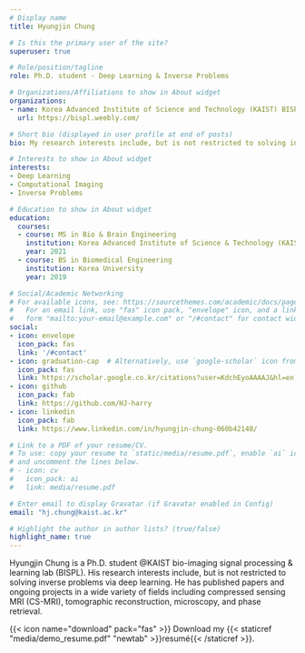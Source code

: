 ```yaml
---
# Display name
title: Hyungjin Chung

# Is this the primary user of the site?
superuser: true

# Role/position/tagline
role: Ph.D. student - Deep Learning & Inverse Problems

# Organizations/Affiliations to show in About widget
organizations:
- name: Korea Advanced Institute of Science and Technology (KAIST) BISPL
  url: https://bispl.weebly.com/

# Short bio (displayed in user profile at end of posts)
bio: My research interests include, but is not restricted to solving inverse problems (MRI, tomography, microscopy, phase retrieval, etc.) via deep learning

# Interests to show in About widget
interests:
- Deep Learning
- Computational Imaging
- Inverse Problems

# Education to show in About widget
education:
  courses:
  - course: MS in Bio & Brain Engineering
    institution: Korea Advanced Institute of Science & Technology (KAIST)
    year: 2021
  - course: BS in Biomedical Engineering
    institution: Korea University
    year: 2019

# Social/Academic Networking
# For available icons, see: https://sourcethemes.com/academic/docs/page-builder/#icons
#   For an email link, use "fas" icon pack, "envelope" icon, and a link in the
#   form "mailto:your-email@example.com" or "/#contact" for contact widget.
social:
- icon: envelope
  icon_pack: fas
  link: '/#contact'
- icon: graduation-cap  # Alternatively, use `google-scholar` icon from `ai` icon pack
  icon_pack: fas
  link: https://scholar.google.co.kr/citations?user=KdchEyoAAAAJ&hl=en
- icon: github
  icon_pack: fab
  link: https://github.com/HJ-harry
- icon: linkedin
  icon_pack: fab
  link: https://www.linkedin.com/in/hyungjin-chung-060b42148/

# Link to a PDF of your resume/CV.
# To use: copy your resume to `static/media/resume.pdf`, enable `ai` icons in `params.toml`, 
# and uncomment the lines below.
# - icon: cv
#   icon_pack: ai
#   link: media/resume.pdf

# Enter email to display Gravatar (if Gravatar enabled in Config)
email: "hj.chung@kaist.ac.kr"

# Highlight the author in author lists? (true/false)
highlight_name: true
---
```


Hyungjin Chung is a Ph.D. student @KAIST bio-imaging signal processing & learning lab (BISPL). His research interests include, but is not restricted to solving inverse problems via deep learning. He has published papers and ongoing projects in a wide variety of fields including compressed sensing MRI (CS-MRI), tomographic reconstruction, microscopy, and phase retrieval.

{{< icon name="download" pack="fas" >}} Download my {{< staticref "media/demo_resume.pdf" "newtab" >}}resumé{{< /staticref >}}.
